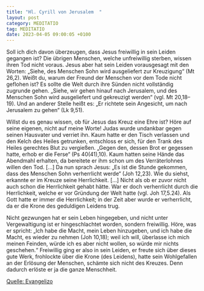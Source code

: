 ```yaml
---
title: "Hl. Cyrill von Jerusalem  "
layout: post
category: MEDITATIO
tag: MEDITATIO
date: 2023-04-05 09:00:05 +0100
---
```

Soll ich dich davon überzeugen, dass Jesus freiwillig in sein Leiden gegangen ist? Die übrigen Menschen, welche unfreiwillig sterben, wissen ihren Tod nicht voraus. Jesus aber hat sein Leiden vorausgesagt mit den Worten: „Siehe, des Menschen Sohn wird ausgeliefert zur Kreuzigung“ (Mt 26,2).<!--more--> Weißt du, warum der Freund der Menschen vor dem Tode nicht geflohen ist? Es sollte die Welt durch ihre Sünden nicht vollständig zugrunde gehen. „Siehe, wir gehen hinauf nach Jerusalem, und des Menschen Sohn wird ausgeliefert und gekreuzigt werden“ (vgl. Mt 20,18–19). Und an anderer Stelle heißt es: „Er richtete sein Angesicht, um nach Jerusalem zu gehen“ (Lk 9,51).

Willst du es genau wissen, ob für Jesus das Kreuz eine Ehre ist? Höre auf seine eigenen, nicht auf meine Worte! Judas wurde undankbar gegen seinen Hausvater und verriet ihn. Kaum hatte er den Tisch verlassen und den Kelch des Heiles getrunken, entschloss er sich, für den Trank des Heiles gerechtes Blut zu vergießen. „Gegen den, dessen Brot er gegessen hatte, erhob er die Ferse“ (Ps 40(41),10). Kaum hatten seine Hände das Abendmahl erhalten, da bereitete er ihm schon um des Verräterlohnes willen den Tod. […] Da nun sprach Jesus: „Es ist die Stunde gekommen, dass des Menschen Sohn verherrlicht werde“ (Joh 12,23). Wie du siehst, erkannte er im Kreuze seine Herrlichkeit. […] Nicht als ob er zuvor nicht auch schon die Herrlichkeit gehabt hätte. War er doch verherrlicht durch die Herrlichkeit, welche er vor Gründung der Welt hatte (vgl. Joh 17,5.24). Als Gott hatte er immer die Herrlichkeit; in der Zeit aber wurde er verherrlicht, da er die Krone des geduldigen Leidens trug.

Nicht gezwungen hat er sein Leben hingegeben, und nicht unter Vergewaltigung ist er hingeschlachtet worden, sondern freiwillig. Höre, was er spricht: „Ich habe die Macht, mein Leben hinzugeben, und ich habe die Macht, es wieder zu nehmen (Joh 10,18); weil ich will, überlasse ich mich meinen Feinden, würde ich es aber nicht wollen, so würde mir nichts geschehen.“ Freiwillig ging er also in sein Leiden, er freute sich über dieses gute Werk, frohlockte über die Krone (des Leidens), hatte sein Wohlgefallen an der Erlösung der Menschen, schämte sich nicht des Kreuzes. Denn dadurch erlöste er ja die ganze Menschheit.
 


[Quelle: Evangelizo](https://evangeliumtagfuertag.org/DE/gospel)